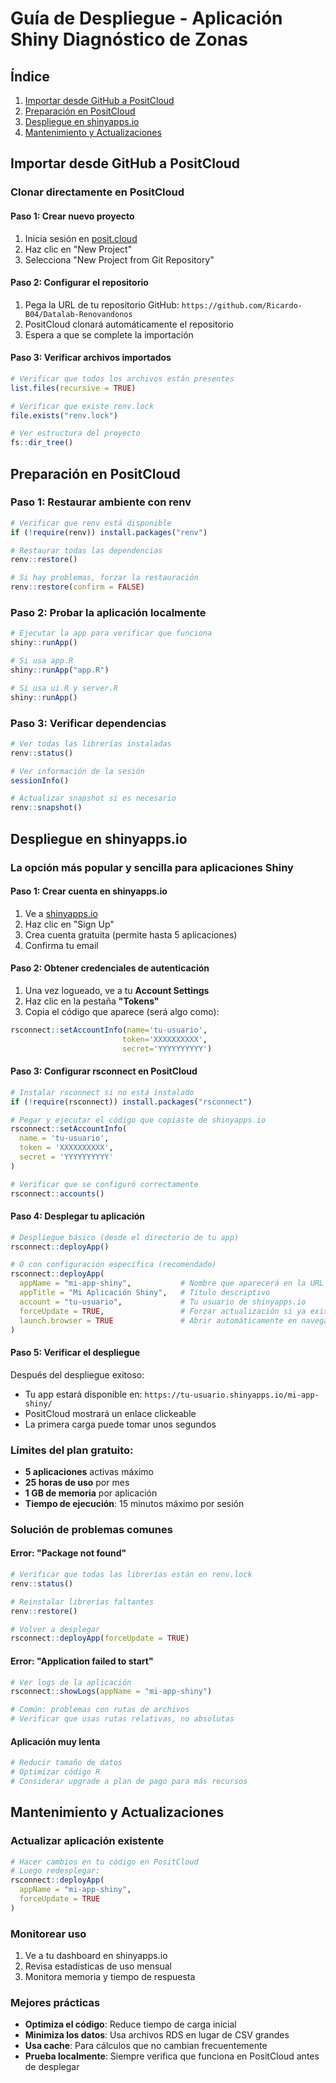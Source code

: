 # Guía de Despliegue - Aplicación Shiny Diagnóstico de Zonas

## Índice
1. [Importar desde GitHub a PositCloud](#importar-desde-github-a-positcloud)
2. [Preparación en PositCloud](#preparación-en-positcloud)
3. [Despliegue en shinyapps.io](#despliegue-en-shinyappsio)
4. [Mantenimiento y Actualizaciones](#mantenimiento-y-actualizaciones)

## Importar desde GitHub a PositCloud

### Clonar directamente en PositCloud

#### Paso 1: Crear nuevo proyecto
1. Inicia sesión en [posit.cloud](https://posit.cloud/)
2. Haz clic en "New Project"
3. Selecciona "New Project from Git Repository"

#### Paso 2: Configurar el repositorio
1. Pega la URL de tu repositorio GitHub: `https://github.com/Ricardo-B04/Datalab-Renovandonos`
2. PositCloud clonará automáticamente el repositorio
3. Espera a que se complete la importación

#### Paso 3: Verificar archivos importados
```r
# Verificar que todos los archivos están presentes
list.files(recursive = TRUE)

# Verificar que existe renv.lock
file.exists("renv.lock")

# Ver estructura del proyecto
fs::dir_tree()
```

## Preparación en PositCloud

### Paso 1: Restaurar ambiente con renv
```r
# Verificar que renv está disponible
if (!require(renv)) install.packages("renv")

# Restaurar todas las dependencias
renv::restore()

# Si hay problemas, forzar la restauración
renv::restore(confirm = FALSE)
```

### Paso 2: Probar la aplicación localmente
```r
# Ejecutar la app para verificar que funciona
shiny::runApp()

# Si usa app.R
shiny::runApp("app.R")

# Si usa ui.R y server.R
shiny::runApp()
```

### Paso 3: Verificar dependencias
```r
# Ver todas las librerías instaladas
renv::status()

# Ver información de la sesión
sessionInfo()

# Actualizar snapshot si es necesario
renv::snapshot()
```

## Despliegue en shinyapps.io

### La opción más popular y sencilla para aplicaciones Shiny

#### Paso 1: Crear cuenta en shinyapps.io
1. Ve a [shinyapps.io](https://www.shinyapps.io/)
2. Haz clic en "Sign Up" 
3. Crea cuenta gratuita (permite hasta 5 aplicaciones)
4. Confirma tu email

#### Paso 2: Obtener credenciales de autenticación
1. Una vez logueado, ve a tu **Account Settings**
2. Haz clic en la pestaña **"Tokens"**
3. Copia el código que aparece (será algo como):
```r
rsconnect::setAccountInfo(name='tu-usuario',
                         token='XXXXXXXXXX',
                         secret='YYYYYYYYYY')
```

#### Paso 3: Configurar rsconnect en PositCloud
```r
# Instalar rsconnect si no está instalado
if (!require(rsconnect)) install.packages("rsconnect")

# Pegar y ejecutar el código que copiaste de shinyapps.io
rsconnect::setAccountInfo(
  name = 'tu-usuario',
  token = 'XXXXXXXXXX',
  secret = 'YYYYYYYYYY'
)

# Verificar que se configuró correctamente
rsconnect::accounts()
```

#### Paso 4: Desplegar tu aplicación
```r
# Despliegue básico (desde el directorio de tu app)
rsconnect::deployApp()

# O con configuración específica (recomendado)
rsconnect::deployApp(
  appName = "mi-app-shiny",           # Nombre que aparecerá en la URL
  appTitle = "Mi Aplicación Shiny",   # Título descriptivo
  account = "tu-usuario",             # Tu usuario de shinyapps.io
  forceUpdate = TRUE,                 # Forzar actualización si ya existe
  launch.browser = TRUE               # Abrir automáticamente en navegador
)
```

#### Paso 5: Verificar el despliegue
Después del despliegue exitoso:
- Tu app estará disponible en: `https://tu-usuario.shinyapps.io/mi-app-shiny/`
- PositCloud mostrará un enlace clickeable
- La primera carga puede tomar unos segundos

### Límites del plan gratuito:
- **5 aplicaciones** activas máximo
- **25 horas de uso** por mes
- **1 GB de memoria** por aplicación
- **Tiempo de ejecución**: 15 minutos máximo por sesión

### Solución de problemas comunes

#### Error: "Package not found"
```r
# Verificar que todas las librerías están en renv.lock
renv::status()

# Reinstalar librerías faltantes
renv::restore()

# Volver a desplegar
rsconnect::deployApp(forceUpdate = TRUE)
```

#### Error: "Application failed to start"
```r
# Ver logs de la aplicación
rsconnect::showLogs(appName = "mi-app-shiny")

# Común: problemas con rutas de archivos
# Verificar que usas rutas relativas, no absolutas
```

#### Aplicación muy lenta
```r
# Reducir tamaño de datos
# Optimizar código R
# Considerar upgrade a plan de pago para más recursos
```

## Mantenimiento y Actualizaciones

### Actualizar aplicación existente
```r
# Hacer cambios en tu código en PositCloud
# Luego redesplegar:
rsconnect::deployApp(
  appName = "mi-app-shiny",
  forceUpdate = TRUE
)
```

### Monitorear uso
1. Ve a tu dashboard en shinyapps.io
2. Revisa estadísticas de uso mensual
3. Monitora memoria y tiempo de respuesta

### Mejores prácticas
- **Optimiza el código**: Reduce tiempo de carga inicial
- **Minimiza los datos**: Usa archivos RDS en lugar de CSV grandes
- **Usa cache**: Para cálculos que no cambian frecuentemente
- **Prueba localmente**: Siempre verifica que funciona en PositCloud antes de desplegar
